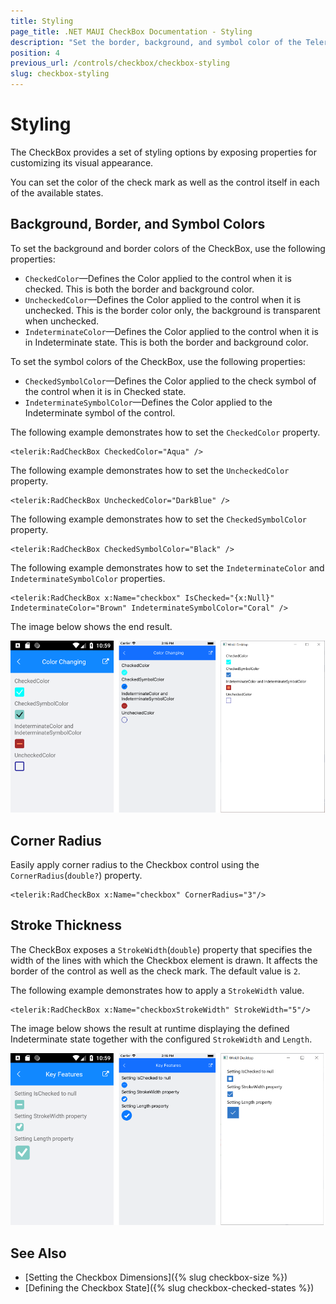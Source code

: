 ```yaml
---
title: Styling
page_title: .NET MAUI CheckBox Documentation - Styling
description: "Set the border, background, and symbol color of the Telerik UI for .NET MAUI CheckBox and customize its visual appearance."
position: 4
previous_url: /controls/checkbox/checkbox-styling
slug: checkbox-styling
---
```


# Styling

The CheckBox provides a set of styling options by exposing properties for customizing its visual appearance.

You can set the color of the check mark as well as the control itself in each of the available states.

## Background, Border, and Symbol Colors

To set the background and border colors of the CheckBox, use the following properties:

* `CheckedColor`&mdash;Defines the Color applied to the control when it is checked. This is both the border and background color.
* `UncheckedColor`&mdash;Defines the Color applied to the control when it is unchecked. This is the border color only, the background is transparent when unchecked.
* `IndeterminateColor`&mdash;Defines the Color applied to the control when it is in Indeterminate state. This is both the border and background color.

To set the symbol colors of the CheckBox, use the following properties:

* `CheckedSymbolColor`&mdash;Defines the Color applied to the check symbol of the control when it is in Checked state.
* `IndeterminateSymbolColor`&mdash;Defines the Color applied to the Indeterminate symbol of the control.

The following example demonstrates how to set the `CheckedColor` property.

 ```XAML
<telerik:RadCheckBox CheckedColor="Aqua" />
 ```

The following example demonstrates how to set the `UncheckedColor` property.

```XAML
<telerik:RadCheckBox UncheckedColor="DarkBlue" />
```

The following example demonstrates how to set the `CheckedSymbolColor` property.

 ```XAML
<telerik:RadCheckBox CheckedSymbolColor="Black" />
 ```

The following example demonstrates how to set the `IndeterminateColor` and `IndeterminateSymbolColor` properties.

```XAML
<telerik:RadCheckBox x:Name="checkbox" IsChecked="{x:Null}" IndeterminateColor="Brown" IndeterminateSymbolColor="Coral" />
```

The image below shows the end result.

![CheckBox Color Changing Options](images/checkbox-colors.png)

## Corner Radius

Easily apply corner radius to the Checkbox control using the `CornerRadius`(`double?`) property.

```XAML
<telerik:RadCheckBox x:Name="checkbox" CornerRadius="3"/>
```

## Stroke Thickness

The CheckBox exposes a `StrokeWidth`(`double`) property that specifies the width of the lines with which the Checkbox element is drawn. It affects the border of the control as well as the check mark. The default value is `2`.

The following example demonstrates how to apply a `StrokeWidth` value.

```XAMl
<telerik:RadCheckBox x:Name="checkboxStrokeWidth" StrokeWidth="5"/>
```

The image below shows the result at runtime displaying the defined Indeterminate state together with the configured `StrokeWidth` and `Length`.

![CheckBox Stroke Thickness](images/checkbox-features.png)


## See Also

- [Setting the Checkbox Dimensions]({% slug checkbox-size %})
- [Defining the Checkbox State]({% slug checkbox-checked-states %})
